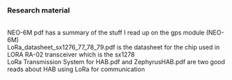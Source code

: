 <p align="centre">
  <h3 align="centre">Research material</h3>
<br />NEO-6M pdf has a summary of the stuff I read up on the gps module (NEO-6M)
<br />LoRa_datasheet_sx1276_77_78_79.pdf is the datasheet for the chip used in LORA RA-02 transceiver which is the sx1278
<br />LoRa Transmission System for HAB.pdf and ZephyrusHAB.pdf are two good reads about HAB using LoRa for communication

